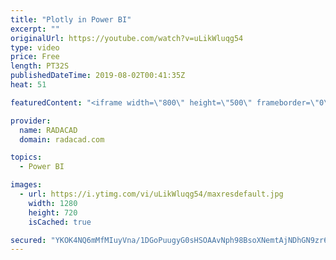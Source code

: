 ```yaml
---
title: "Plotly in Power BI"
excerpt: ""
originalUrl: https://youtube.com/watch?v=uLikWluqg54
type: video
price: Free
length: PT32S
publishedDateTime: 2019-08-02T00:41:35Z
heat: 51

featuredContent: "<iframe width=\"800\" height=\"500\" frameborder=\"0\" src=\"https://www.youtube.com/embed/uLikWluqg54\" allow=\"accelerometer; autoplay; encrypted-media; gyroscope; picture-in-picture\" allowfullscreen></iframe>"

provider:
  name: RADACAD
  domain: radacad.com

topics:
  - Power BI

images:
  - url: https://i.ytimg.com/vi/uLikWluqg54/maxresdefault.jpg
    width: 1280
    height: 720
    isCached: true

secured: "YKOK4NQ6mMfMIuyVna/1DGoPuugyG0sHSOAAvNph98BsoXNemtAjNDhGN9zr6hkJ9SG4SJfcni69mEKf67Yn/ZIp+1R/RW5oK9iCVHxClDbj/jHBAXsPRMsFKj6n5UgB3c2YXXaTmc70j3u3bW6K3U1g0C/VFI6on+oc8pBU6XV7THVORR3SIe0lzc3i8agLdvv0bdX8x1a/rNOWdVf9oxeUl1V908TxbHTUv19GRww2YxS7NR/MmE7awPWaYU+9jqCNnm43KgGxATyB/h7qO1WhEUD/q2tqWNQSTPjzWnqHavVtleCAP2eKvjTJtpbMVdRiZtYF+7Nmi7C/hFUuswMTgjjvSCAfaHRES1vFXuq8wN4FdmaO3Q6snBgN5AuzQxU4Va8kJwSjIMNnQqkvXhN6RpRyF9jn8JWzy7E538A=;4GPPSFDqRrcEIrUEBWin/Q=="
---
```



